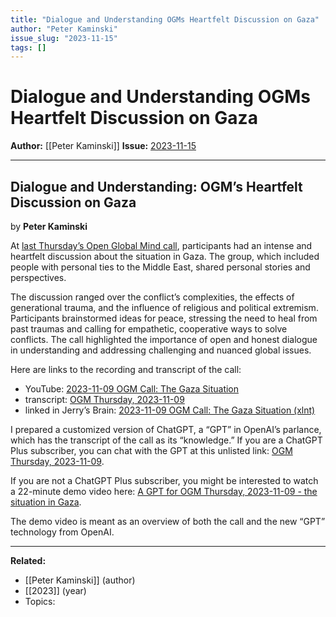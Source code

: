 ```yaml
---
title: "Dialogue and Understanding OGMs Heartfelt Discussion on Gaza"
author: "Peter Kaminski"
issue_slug: "2023-11-15"
tags: []
---
```


# Dialogue and Understanding OGMs Heartfelt Discussion on Gaza

**Author:** [[Peter Kaminski]]
**Issue:** [2023-11-15](https://plex.collectivesensecommons.org/2023-11-15/)

---

## Dialogue and Understanding: OGM’s Heartfelt Discussion on Gaza
by **Peter Kaminski**

At [last Thursday’s Open Global Mind call](https://bra.in/7jMkxP), participants had an intense and heartfelt discussion about the situation in Gaza. The group, which included people with personal ties to the Middle East, shared personal stories and perspectives.

The discussion ranged over the conflict’s complexities, the effects of generational trauma, and the influence of religious and political extremism. Participants brainstormed ideas for peace, stressing the need to heal from past traumas and calling for empathetic, cooperative ways to solve conflicts. The call highlighted the importance of open and honest dialogue in understanding and addressing challenging and nuanced global issues.

Here are links to the recording and transcript of the call:

- YouTube: [2023-11-09 OGM Call: The Gaza Situation](https://www.youtube.com/watch?v=0EjwmyhEtdE)
- transcript: [OGM Thursday, 2023-11-09](https://wiki.openglobalmind.com/meetings/ogm_thursday,_2023-11-09)
- linked in Jerry’s Brain: [2023-11-09 OGM Call: The Gaza Situation (xlnt)](https://bra.in/7jMkxP)

I prepared a customized version of ChatGPT, a “GPT” in OpenAI’s parlance, which has the transcript of the call as its “knowledge.” If you are a ChatGPT Plus subscriber, you can chat with the GPT at this unlisted link: [OGM Thursday, 2023-11-09](https://chat.openai.com/g/g-IeieiJhss-ogm-thursday-2023-11-09).

If you are not a ChatGPT Plus subscriber, you might be interested to watch a 22-minute demo video here: [A GPT for OGM Thursday, 2023-11-09 - the situation in Gaza](https://youtu.be/oRWnfLagdgU?si=Mo2tVgstJzHY5vsf&t=87).

The demo video is meant as an overview of both the call and the new “GPT” technology from OpenAI.

---

**Related:**
- [[Peter Kaminski]] (author)
- [[2023]] (year)
- Topics: 

